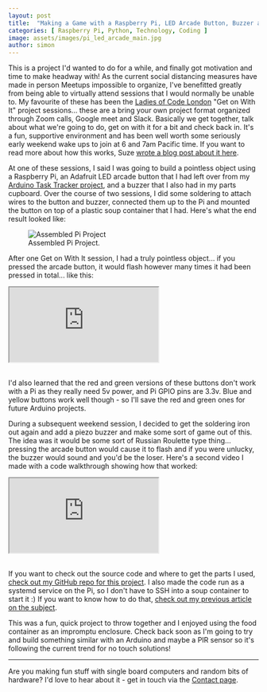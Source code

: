 ```yaml
---
layout: post
title:  "Making a Game with a Raspberry Pi, LED Arcade Button, Buzzer and Python"
categories: [ Raspberry Pi, Python, Technology, Coding ]
image: assets/images/pi_led_arcade_main.jpg
author: simon
---
```

This is a project I'd wanted to do for a while, and finally got motivation and time to make headway with!  As the current social distancing measures have made in person Meetups impossible to organize, I've benefitted greatly from being able to virtually attend sessions that I would normally be unable to.  My favourite of these has been the [Ladies of Code London](https://www.meetup.com/Ladies-of-Code-UK/) "Get on With It" project sessions... these are a bring your own project format organized through Zoom calls, Google meet and Slack.  Basically we get together, talk about what we're going to do, get on with it for a bit and check back in.  It's a fun, supportive environment and has been well worth some seriously early weekend wake ups to join at 6 and 7am Pacific time.  If you want to read more about how this works, Suze [wrote a blog post about it here](https://suze.dev/blog/2020/05/10/get-on-with-it/).

At one of these sessions, I said I was going to build a pointless object using a Raspberry Pi, an Adafruit LED arcade button that I had left over from my [Arduino Task Tracker project](https://simonprickett.dev/building-a-task-tracker-with-arduino-and-led-arcade-buttons/), and a buzzer that I also had in my parts cupboard.  Over the course of two sessions, I did some soldering to attach wires to the button and buzzer, connected them up to the Pi and mounted the button on top of a plastic soup container that I had.  Here's what the end result looked like:

<figure class="figure">
  <img src="{{ site.baseurl }}/assets/images/pi_led_arcade_assembled.jpg" class="figure-img img-fluid" alt="Assembled Pi Project">
  <figcaption class="figure-caption text-center">Assembled Pi Project.</figcaption>
</figure>

After one Get on With It session, I had a truly pointless object... if you pressed the arcade button, it would flash however many times it had been pressed in total... like this:

<div class="embed-responsive embed-responsive-16by9">
  <iframe class="embed-responsive-item" src="https://www.youtube.com/embed/olSWVYz0dvE" allowfullscreen></iframe>
</div><br/>

I'd also learned that the red and green versions of these buttons don't work with a Pi as they really need 5v power, and Pi GPIO pins are 3.3v.  Blue and yellow buttons work well though - so I'll save the red and green ones for future Arduino projects.

During a subsequent weekend session, I decided to get the soldering iron out again and add a piezo buzzer and make some sort of game out of this.  The idea was it would be some sort of Russian Roulette type thing... pressing the arcade button would cause it to flash and if you were unlucky, the buzzer would sound and you'd be the loser.  Here's a second video I made with a code walkthrough showing how that worked:

<div class="embed-responsive embed-responsive-16by9">
  <iframe class="embed-responsive-item" src="https://www.youtube.com/embed/oazOvfxgGPw" allowfullscreen></iframe>
</div><br/>

If you want to check out the source code and where to get the parts I used, [check out my GitHub repo for this project](https://github.com/simonprickett/pi-arcade-button-led).  I also made the code run as a systemd service on the Pi, so I don't have to SSH into a soup container to start it :)  If you want to know how to do that, [check out my previous article on the subject](https://simonprickett.dev/writing-a-systemd-service-in-node-js-pi/).

This was a fun, quick project to throw together and I enjoyed using the food container as an impromptu enclosure.  Check back soon as I'm going to try and build something similar with an Arduino and maybe a PIR sensor so it's following the current trend for no touch solutions!

---

Are you making fun stuff with single board computers and random bits of hardware?  I'd love to hear about it - get in touch via the [Contact page](https://simonprickett.dev/contact/).